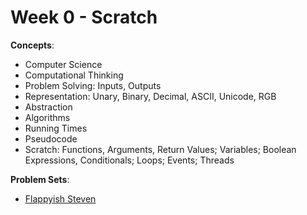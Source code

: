 # Week 0 - Scratch

**Concepts**:
- Computer Science
- Computational Thinking
- Problem Solving: Inputs, Outputs
- Representation: Unary, Binary, Decimal, ASCII, Unicode, RGB
- Abstraction
- Algorithms
- Running Times
- Pseudocode
- Scratch: Functions, Arguments, Return Values; Variables; Boolean Expressions, Conditionals; Loops; Events; Threads

**Problem Sets**:

- [Flappyish Steven]()
